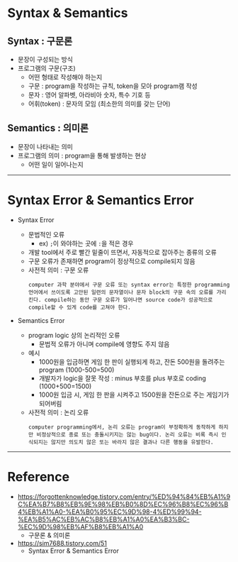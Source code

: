 # Syntax & Semantics

## Syntax : 구문론

- 문장이 구성되는 방식
- 프로그램의 구문(구조)
    - 어떤 형태로 작성해야 하는지
    - 구문 : program을 작성하는 규칙, token을 모아 program램 작성
    - 문자 : 영어 알파벳, 아라비아 숫자, 특수 기호 등
    - 어휘(token) : 문자의 모임 (최소한의 의미를 갖는 단어)



## Semantics : 의미론

- 문장이 나타내는 의미
- 프로그램의 의미 : program을 통해 발생하는 현상
    - 어떤 일이 일어나는지

---

# Syntax Error & Semantics Error

-  Syntax Error
    - 문법적인 오류
        - ex) `;`이 와야하는 곳에 `:`을 적은 경우
    - 개발 tool에서 주로 빨간 밑줄이 뜨면서, 자동적으로 잡아주는 종류의 오류
    - 구문 오류가 존재하면 program이 정상적으로 compile되지 않음
    - 사전적 의미 : 구문 오류
        ```
        computer 과학 분야에서 구문 오류 또는 syntax error는 특정한 programming 언어에서 쓰이도록 고안된 일련의 문자열이나 문자 block의 구문 속의 오류를 가리킨다. compile하는 동안 구문 오류가 일어나면 source code가 성공적으로 compile할 수 있게 code를 고쳐야 한다.
        ```

- Semantics Error
    - program logic 상의 논리적인 오류
        - 문법적 오류가 아니며 compile에 영향도 주지 않음
    - 예시
        - 1000원을 입금하면 게임 한 판이 실행되게 하고, 잔돈 500원을 돌려주는 program (1000-500=500)
        - 개발자가 logic을 잘못 작성 : minus 부호를 plus 부호로 coding (1000+500=1500) 
        - 1000원 입금 시, 게임 한 판을 시켜주고 1500원을 잔돈으로 주는 게임기가 되어버림
    - 사전적 의미 : 논리 오류
        ```
        computer programming에서, 논리 오류는 program이 부정확하게 동작하게 하지만 비정상적으로 종료 또는 충돌시키지는 않는 bug이다. 논리 오류는 비록 즉시 인식되지는 않지만 의도치 않은 또는 바라지 않은 결과나 다른 행동을 유발한다.
        ```

--- 

# Reference

- https://forgottenknowledge.tistory.com/entry/%ED%94%84%EB%A1%9C%EA%B7%B8%EB%9E%98%EB%B0%8D%EC%96%B8%EC%96%B4%EB%A1%A0-%EA%B0%95%EC%9D%98-4%ED%99%94-%EA%B5%AC%EB%AC%B8%EB%A1%A0%EA%B3%BC-%EC%9D%98%EB%AF%B8%EB%A1%A0
    - 구문론 & 의미론
- https://sim7688.tistory.com/51
    - Syntax Error & Semantics Error